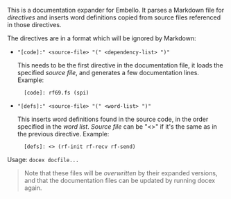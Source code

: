 This is a documentation expander for Embello. It parses a Markdown file for
_directives_ and inserts word definitions copied from source files referenced in
those directives.

The directives are in a format which will be ignored by Markdown:

* `"[code]:" <source-file> "(" <dependency-list> ")"`

    This needs to be the first directive in the documentation file, it loads the
    specified _source file_, and generates a few documentation lines. Example:

        [code]: rf69.fs (spi)
      
* `"[defs]:" <source-file> "(" <word-list> ")"`

    This inserts word definitions found in the source code, in the order
    specified in the _word list_. _Source file_ can be "<>" if it's the same as
    in the previous directive. Example:

        [defs]: <> (rf-init rf-recv rf-send)

Usage: `docex docfile...`

> Note that these files will be _overwritten_ by their expanded versions, and
> that the documentation files can be updated by running docex again.
